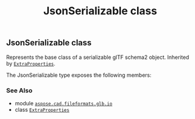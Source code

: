 ﻿---
title: JsonSerializable class
second_title: Aspose.CAD for Python via .NET API References
description: 
type: docs
weight: 20
url: /python-net/aspose.cad.fileformats.glb.io/jsonserializable/
is_root: false
---

## JsonSerializable class

Represents the base class of a serializable glTF schema2 object.
Inherited by [`ExtraProperties`](/cad/python-net/aspose.cad.fileformats.glb/extraproperties).



The JsonSerializable type exposes the following members:


### See Also
* module [`aspose.cad.fileformats.glb.io`](..)
* class [`ExtraProperties`](/cad/python-net/aspose.cad.fileformats.glb/extraproperties)
